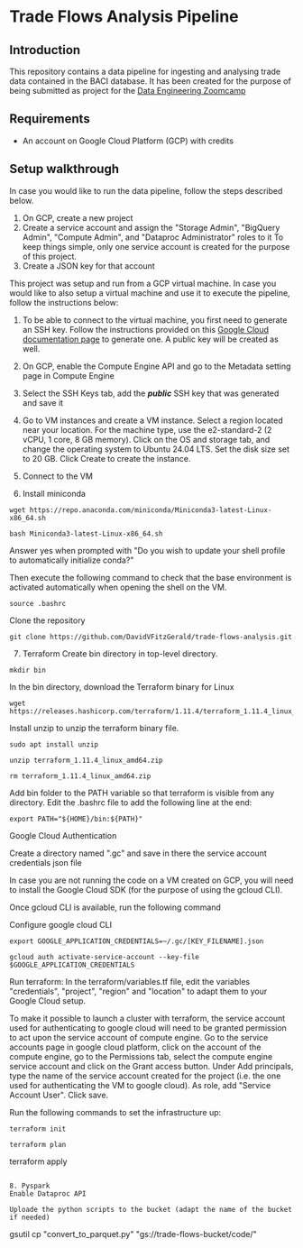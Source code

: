 # Trade Flows Analysis Pipeline
## Introduction
This repository contains a data pipeline for ingesting and analysing trade data contained in the BACI database. It has been created for the purpose of being submitted as project for the [Data Engineering Zoomcamp](https://github.com/DataTalksClub/data-engineering-zoomcamp)


## Requirements
- An account on Google Cloud Platform (GCP) with credits

## Setup walkthrough
In case you would like to run the data pipeline, follow the steps described below.
1. On GCP, create a new project
2. Create a service account and assign the "Storage Admin", "BigQuery Admin", "Compute Admin", and "Dataproc Administrator" roles to it
To keep things simple, only one service account is created for the purpose of this project.
3. Create a JSON key for that account

This project was setup and run from a GCP virtual machine. In case you would like to also setup a virtual machine and use it to execute the pipeline, follow the instructions below:
1. To be able to connect to the virtual machine, you first need to generate an SSH key. Follow the instructions provided on this [Google Cloud documentation page](https://cloud.google.com/compute/docs/connect/create-ssh-keys#create_an_ssh_key_pair) to generate one. A public key will be created as well.
2. On GCP, enable the Compute Engine API and go to the Metadata setting page in Compute Engine
3. Select the SSH Keys tab, add the ***public*** SSH key that was generated and save it
4. Go to VM instances and create a VM instance. Select a region located near your location. For the machine type, use the e2-standard-2 (2 vCPU, 1 core, 8 GB memory). Click on the OS and storage tab, and change the operating system to Ubuntu 24.04 LTS. Set the disk size set to 20 GB. Click Create to create the instance.
5. Connect to the VM



6. Install miniconda

```
wget https://repo.anaconda.com/miniconda/Miniconda3-latest-Linux-x86_64.sh
```

```
bash Miniconda3-latest-Linux-x86_64.sh
```

Answer yes when prompted with "Do you wish to update your shell profile to automatically initialize conda?"

Then execute the following command to check that the base environment is activated automatically when opening the shell on the VM.
```
source .bashrc
```

Clone the repository
```
git clone https://github.com/DavidVFitzGerald/trade-flows-analysis.git
```

7. Terraform
Create bin directory in top-level directory.
```
mkdir bin
```

In the bin directory, download the Terraform binary for Linux
```
wget https://releases.hashicorp.com/terraform/1.11.4/terraform_1.11.4_linux_amd64.zip
```

Install unzip to unzip the terraform binary file.
```
sudo apt install unzip
```
```
unzip terraform_1.11.4_linux_amd64.zip
```
```
rm terraform_1.11.4_linux_amd64.zip
```

Add bin folder to the PATH variable so that terraform is visible from any directory. Edit the .bashrc file to add the following line at the end:
```
export PATH="${HOME}/bin:${PATH}"
```

Google Cloud Authentication

Create a directory named ".gc" and save in there the service account credentials json file

In case you are not running the code on a VM created on GCP, you will need to install the Google Cloud SDK (for the purpose of using the gcloud CLI).

Once gcloud CLI is available, run the following command

Configure google cloud CLI
```
export GOOGLE_APPLICATION_CREDENTIALS=~/.gc/[KEY_FILENAME].json
```
```
gcloud auth activate-service-account --key-file $GOOGLE_APPLICATION_CREDENTIALS
```


Run terraform:
In the terraform/variables.tf file, edit the variables "credentials", "project", "region" and "location" to adapt them to your Google Cloud setup.

To make it possible to launch a cluster with terraform, the service account used for authenticating to google cloud will need to be granted permission to act upon the service account of compute engine. Go to the service accounts page in google cloud platform, click on the account of the compute engine, go to the Permissions tab, select the compute engine service account and click on the Grant access button. Under Add principals, type the name of the service account created for the project (i.e. the one used for authenticating the VM to google cloud). As role, add "Service Account User". Click save.

Run the following commands to set the infrastructure up:
```
terraform init
```
```
terraform plan
```
terraform apply
```

8. Pyspark
Enable Dataproc API

Uploade the python scripts to the bucket (adapt the name of the bucket if needed)
```
gsutil cp "convert_to_parquet.py" "gs://trade-flows-bucket/code/"
```
